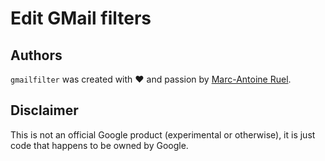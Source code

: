 # Edit GMail filters


## Authors

`gmailfilter` was created with ❤️️ and passion by [Marc-Antoine
Ruel](https://github.com/maruel).


## Disclaimer

This is not an official Google product (experimental or otherwise), it
is just code that happens to be owned by Google.
